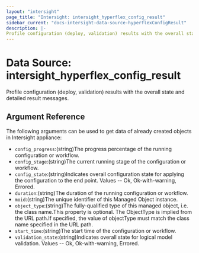 ```yaml
---
layout: "intersight"
page_title: "Intersight: intersight_hyperflex_config_result"
sidebar_current: "docs-intersight-data-source-hyperflexConfigResult"
description: |-
Profile configuration (deploy, validation) results with the overall state and detailed result messages.
---
```


# Data Source: intersight_hyperflex_config_result
Profile configuration (deploy, validation) results with the overall state and detailed result messages.
## Argument Reference
The following arguments can be used to get data of already created objects in Intersight appliance:
* `config_progress`:(string)The progress percentage of the running configuration or workflow.
* `config_stage`:(string)The current running stage of the configuration or workflow.
* `config_state`:(string)Indicates overall configuration state for applying the configuration to the end point. Values  -- Ok, Ok-with-warning, Errored.
* `duration`:(string)The duration of the running configuration or workflow.
* `moid`:(string)The unique identifier of this Managed Object instance.
* `object_type`:(string)The fully-qualified type of this managed object, i.e. the class name.This property is optional. The ObjectType is implied from the URL path.If specified, the value of objectType must match the class name specified in the URL path.
* `start_time`:(string)The start time of the configuration or workflow.
* `validation_state`:(string)Indicates overall state for logical model validation. Values  -- Ok, Ok-with-warning, Errored.
